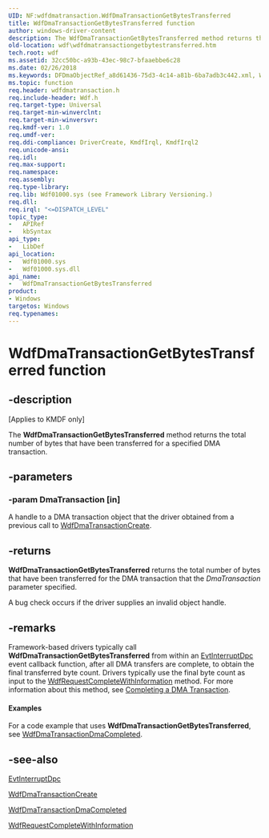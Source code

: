 ```yaml
---
UID: NF:wdfdmatransaction.WdfDmaTransactionGetBytesTransferred
title: WdfDmaTransactionGetBytesTransferred function
author: windows-driver-content
description: The WdfDmaTransactionGetBytesTransferred method returns the total number of bytes that have been transferred for a specified DMA transaction.
old-location: wdf\wdfdmatransactiongetbytestransferred.htm
tech.root: wdf
ms.assetid: 32cc50bc-a93b-43ec-98c7-bfaaebbe6c28
ms.date: 02/26/2018
ms.keywords: DFDmaObjectRef_a8d61436-75d3-4c14-a81b-6ba7adb3c442.xml, WdfDmaTransactionGetBytesTransferred, WdfDmaTransactionGetBytesTransferred method, kmdf.wdfdmatransactiongetbytestransferred, wdf.wdfdmatransactiongetbytestransferred, wdfdmatransaction/WdfDmaTransactionGetBytesTransferred
ms.topic: function
req.header: wdfdmatransaction.h
req.include-header: Wdf.h
req.target-type: Universal
req.target-min-winverclnt: 
req.target-min-winversvr: 
req.kmdf-ver: 1.0
req.umdf-ver: 
req.ddi-compliance: DriverCreate, KmdfIrql, KmdfIrql2
req.unicode-ansi: 
req.idl: 
req.max-support: 
req.namespace: 
req.assembly: 
req.type-library: 
req.lib: Wdf01000.sys (see Framework Library Versioning.)
req.dll: 
req.irql: "<=DISPATCH_LEVEL"
topic_type:
-	APIRef
-	kbSyntax
api_type:
-	LibDef
api_location:
-	Wdf01000.sys
-	Wdf01000.sys.dll
api_name:
-	WdfDmaTransactionGetBytesTransferred
product:
- Windows
targetos: Windows
req.typenames: 
---
```


# WdfDmaTransactionGetBytesTransferred function


## -description


<p class="CCE_Message">[Applies to KMDF only]</p>

The <b>WdfDmaTransactionGetBytesTransferred</b> method returns the total number of bytes that have been transferred for a specified DMA transaction.  


## -parameters




### -param DmaTransaction [in]

A handle to a DMA transaction object that the driver obtained from a previous call to <a href="https://msdn.microsoft.com/library/windows/hardware/ff547027">WdfDmaTransactionCreate</a>.


## -returns



<b>WdfDmaTransactionGetBytesTransferred</b> returns the total number of bytes that have been transferred for the DMA transaction that the <i>DmaTransaction</i> parameter specified.

A bug check occurs if the driver supplies an invalid object handle.






## -remarks



Framework-based drivers typically call <b>WdfDmaTransactionGetBytesTransferred</b> from within an <a href="https://msdn.microsoft.com/d2d505e0-aeac-4871-8c60-d026b2833043">EvtInterruptDpc</a> event callback function, after all DMA transfers are complete, to obtain the final transferred byte count. Drivers typically use the final byte count as input to the <a href="https://msdn.microsoft.com/library/windows/hardware/ff549948">WdfRequestCompleteWithInformation</a> method. For more information about this method, see <a href="https://docs.microsoft.com/windows-hardware/drivers/wdf/completing-a-dma-transaction">Completing a DMA Transaction</a>.


#### Examples

For a code example that uses <b>WdfDmaTransactionGetBytesTransferred</b>, see <a href="https://msdn.microsoft.com/library/windows/hardware/ff547039">WdfDmaTransactionDmaCompleted</a>.

<div class="code"></div>



## -see-also




<a href="https://msdn.microsoft.com/d2d505e0-aeac-4871-8c60-d026b2833043">EvtInterruptDpc</a>



<a href="https://msdn.microsoft.com/library/windows/hardware/ff547027">WdfDmaTransactionCreate</a>



<a href="https://msdn.microsoft.com/library/windows/hardware/ff547039">WdfDmaTransactionDmaCompleted</a>



<a href="https://msdn.microsoft.com/library/windows/hardware/ff549948">WdfRequestCompleteWithInformation</a>
 

 

